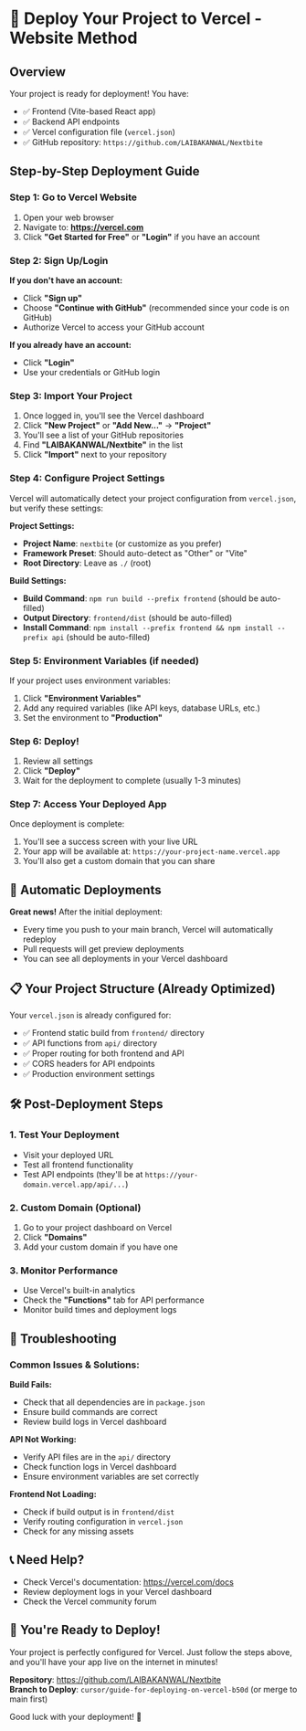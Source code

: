 # 🚀 Deploy Your Project to Vercel - Website Method

## Overview
Your project is ready for deployment! You have:
- ✅ Frontend (Vite-based React app)
- ✅ Backend API endpoints
- ✅ Vercel configuration file (`vercel.json`)
- ✅ GitHub repository: `https://github.com/LAIBAKANWAL/Nextbite`

## Step-by-Step Deployment Guide

### Step 1: Go to Vercel Website
1. Open your web browser
2. Navigate to: **https://vercel.com**
3. Click **"Get Started for Free"** or **"Login"** if you have an account

### Step 2: Sign Up/Login
**If you don't have an account:**
- Click **"Sign up"**
- Choose **"Continue with GitHub"** (recommended since your code is on GitHub)
- Authorize Vercel to access your GitHub account

**If you already have an account:**
- Click **"Login"**
- Use your credentials or GitHub login

### Step 3: Import Your Project
1. Once logged in, you'll see the Vercel dashboard
2. Click **"New Project"** or **"Add New..."** → **"Project"**
3. You'll see a list of your GitHub repositories
4. Find **"LAIBAKANWAL/Nextbite"** in the list
5. Click **"Import"** next to your repository

### Step 4: Configure Project Settings
Vercel will automatically detect your project configuration from `vercel.json`, but verify these settings:

**Project Settings:**
- **Project Name**: `nextbite` (or customize as you prefer)
- **Framework Preset**: Should auto-detect as "Other" or "Vite"
- **Root Directory**: Leave as `./` (root)

**Build Settings:**
- **Build Command**: `npm run build --prefix frontend` (should be auto-filled)
- **Output Directory**: `frontend/dist` (should be auto-filled)
- **Install Command**: `npm install --prefix frontend && npm install --prefix api` (should be auto-filled)

### Step 5: Environment Variables (if needed)
If your project uses environment variables:
1. Click **"Environment Variables"**
2. Add any required variables (like API keys, database URLs, etc.)
3. Set the environment to **"Production"**

### Step 6: Deploy!
1. Review all settings
2. Click **"Deploy"**
3. Wait for the deployment to complete (usually 1-3 minutes)

### Step 7: Access Your Deployed App
Once deployment is complete:
1. You'll see a success screen with your live URL
2. Your app will be available at: `https://your-project-name.vercel.app`
3. You'll also get a custom domain that you can share

## 🔄 Automatic Deployments

**Great news!** After the initial deployment:
- Every time you push to your main branch, Vercel will automatically redeploy
- Pull requests will get preview deployments
- You can see all deployments in your Vercel dashboard

## 📋 Your Project Structure (Already Optimized)

Your `vercel.json` is already configured for:
- ✅ Frontend static build from `frontend/` directory
- ✅ API functions from `api/` directory  
- ✅ Proper routing for both frontend and API
- ✅ CORS headers for API endpoints
- ✅ Production environment settings

## 🛠️ Post-Deployment Steps

### 1. Test Your Deployment
- Visit your deployed URL
- Test all frontend functionality
- Test API endpoints (they'll be at `https://your-domain.vercel.app/api/...`)

### 2. Custom Domain (Optional)
1. Go to your project dashboard on Vercel
2. Click **"Domains"**
3. Add your custom domain if you have one

### 3. Monitor Performance
- Use Vercel's built-in analytics
- Check the **"Functions"** tab for API performance
- Monitor build times and deployment logs

## 🔧 Troubleshooting

### Common Issues & Solutions:

**Build Fails:**
- Check that all dependencies are in `package.json`
- Ensure build commands are correct
- Review build logs in Vercel dashboard

**API Not Working:**
- Verify API files are in the `api/` directory
- Check function logs in Vercel dashboard
- Ensure environment variables are set correctly

**Frontend Not Loading:**
- Check if build output is in `frontend/dist`
- Verify routing configuration in `vercel.json`
- Check for any missing assets

## 📞 Need Help?
- Check Vercel's documentation: https://vercel.com/docs
- Review deployment logs in your Vercel dashboard
- Check the Vercel community forum

## 🎉 You're Ready to Deploy!

Your project is perfectly configured for Vercel. Just follow the steps above, and you'll have your app live on the internet in minutes!

**Repository**: https://github.com/LAIBAKANWAL/Nextbite  
**Branch to Deploy**: `cursor/guide-for-deploying-on-vercel-b50d` (or merge to main first)

Good luck with your deployment! 🚀